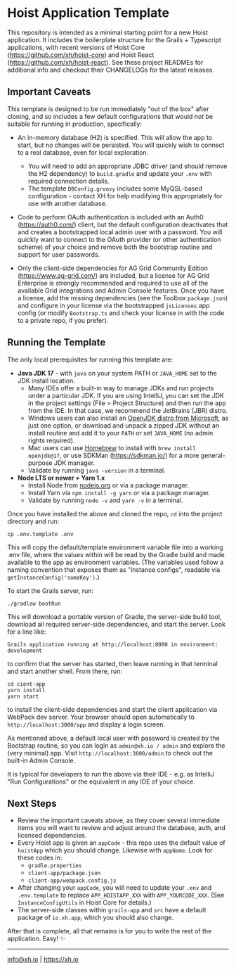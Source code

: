 # Hoist Application Template

This repository is intended as a minimal starting point for a new Hoist application. It includes
the boilerplate structure for the Grails + Typescript applications, with recent versions of Hoist
Core (https://github.com/xh/hoist-core) and Hoist React (https://github.com/xh/hoist-react). See
these project READMEs for additional info and checkout their CHANGELOGs for the latest releases.

## Important Caveats

This template is designed to be run immediately "out of the box" after cloning, and so includes a
few default configurations that would *not* be suitable for running in production, specifically:

* An in-memory database (H2) is specified. This will allow the app to start, but no changes will be
  persisted. You will quickly wish to connect to a real database, even for local exploration.
    * You will need to add an appropriate JDBC driver (and should remove the H2 dependency) to
      `build.gradle` and update your `.env` with required connection details.
    * The template `DBConfig.groovy` includes some MyQSL-based configuration - contact XH for help
      modifying this appropriately for use with another database.

* Code to perform OAuth authentication is included with an Auth0 (https://auth0.com/) client, but
  the default configuration deactivates that and creates a bootstrapped local admin user with a
  password. You will quickly want to connect to the OAuth provider (or other authentication scheme)
  of your choice and remove both the bootstrap routine and support for user passwords.

* Only the client-side dependencies for AG Grid Community Edition (https://www.ag-grid.com/) are
  included, but a license for AG Grid Enterprise is strongly recommended and required to use all
  of the available Grid integrations and Admin Console features. Once you have a license, add the
  missing dependencies (see the Toolbox `package.json`) and configure in your license via the
  bootstrapped `jsLicenses` app config (or modify `Bootstrap.ts` and check your license in with
  the code to a private repo, if you prefer).

## Running the Template

The only local prerequisites for running this template are:

* **Java JDK 17** - with `java` on your system PATH or `JAVA_HOME` set to the JDK install location.
    * Many IDEs offer a built-in way to manage JDKs and run projects under a particular JDK. If you
      are using IntelliJ, you can set the JDK in the project settings (File > Project Structure)
      and then run the app from the IDE. In that case, we recommend the JetBrains (JBR) distro.
    * Windows users can also install an [OpenJDK distro from Microsoft](https://www.ag-grid.com/),
      as just one option, or download and unpack a zipped JDK without an install routine and add it
      to your `PATH` or set `JAVA_HOME` (no admin rights required).
    * Mac users can use [Homebrew](https://brew.sh/) to install with `brew install openjdk@17`, or
      use SDKMan (https://sdkman.io/) for a more general-purpose JDK manager.
    * Validate by running `java -version` in a terminal.
* **Node LTS or newer + Yarn 1.x**
    * Install Node from [nodejs.org](https://nodejs.org/en/download/) or via a package manager.
    * Install Yarn via `npm install -g yarn` or via a package manager.
    * Validate by running `node -v` and `yarn -v` in a terminal.

Once you have installed the above and cloned the repo, `cd` into the project directory and run:

```
cp .env.template .env
```

This will copy the default/template environment variable file into a working .env file, where the
values within will be read by the Gradle build and made available to the app as environment
variables. (The variables used follow a naming convention that exposes them as "instance configs",
readable via `getInstanceConfig('someKey')`.)

To start the Grails server, run:

```
./gradlew bootRun
```

This will download a portable version of Gradle, the server-side build tool, download all required
server-side dependencies, and start the server. Look for a line like:

```
Grails application running at http://localhost:8080 in environment: development
```

to confirm that the server has started, then leave running in that terminal and start another shell.
From there, run:

```
cd cient-app
yarn install
yarn start
```

to install the client-side dependencies and start the client application via WebPack dev server.
Your browser should open automatically to `http://localhost:3000/app` and display a login screen.

As mentioned above, a default local user with password is created by the Bootstrap routine, so you
can login as `admin@xh.io / admin` and explore the (very minimal) app. Visit
`http://localhost:3000/admin` to check out the built-in Admin Console.

It is typical for developers to run the above via their IDE - e.g. as IntelliJ "Run Configurations"
or the equivalent in any IDE of your choice.

## Next Steps

* Review the important caveats above, as they cover several immediate items you will want to review
  and adjust around the database, auth, and licensed dependencies.
* Every Hoist app is given an `appCode` - this repo uses the default value of `hoistApp` which you
  should change. Likewise with `appName`. Look for these codes in:
    * `gradle.properties`
    * `client-app/package.json`
    * `client-app/webpack.config.js`
* After changing your `appCode`, you will need to update your `.env` and `.env.template` to replace
  `APP_HOISTAPP_XXX` with `APP_YOURCODE_XXX`. (See `InstanceConfigUtils` in Hoist Core for details.)
* The server-side classes within `grails-app` and `src` have a default package of `io.xh.app`, which
  you should also change.

After that is complete, all that remains is for you to write the rest of the application. Easy! ✨

------------------------------------------
info@xh.io | https://xh.io
